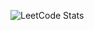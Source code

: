 ![LeetCode Stats](https://leetcard.jacoblin.cool/DanielHCheung?theme=light&font=Esteban&ext=heatmap)
